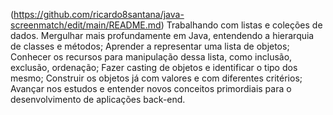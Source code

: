 (https://github.com/ricardo8santana/java-screenmatch/edit/main/README.md)
Trabalhando com listas e coleções de dados.
Mergulhar mais profundamente em Java, entendendo a hierarquia de classes e métodos;
Aprender a representar uma lista de objetos;
Conhecer os recursos para manipulação dessa lista, como inclusão, exclusão, ordenação;
Fazer casting de objetos e identificar o tipo dos mesmo;
Construir os objetos já com valores e com diferentes critérios;
Avançar nos estudos e entender novos conceitos primordiais para o desenvolvimento de aplicações back-end.

